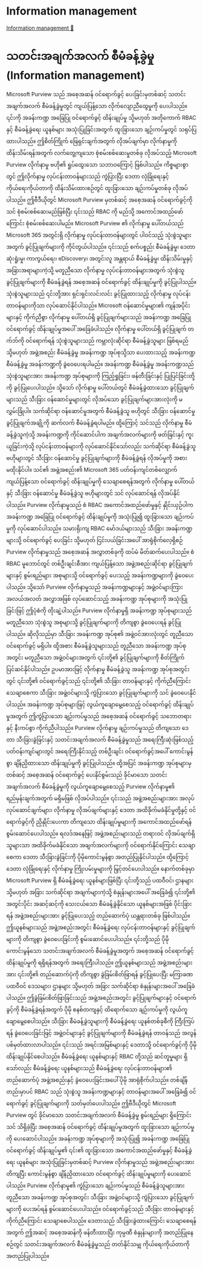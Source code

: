 # Information management

[Information management 🔗](https://www.coursera.org/learn/microsoft-sc-900-exam-preparation-and-practice/lecture/IsxvU/information-management)

# သတင်းအချက်အလက် စီမံခန့်ခွဲမှု (Information management)

Microsoft Purview သည် အစေ့အဆန် ဝင်ရောက်ခွင့် ပေးခြင်းမှတစ်ဆင့် သတင်းအချက်အလက် စီမံခန့်ခွဲမှုတွင် ကျယ်ပြန့်သော လိုက်လျောညီထွေမှုကို ပေးပါသည်။ ၎င်းကို အခန်းကဏ္ဍ အခြေပြု ဝင်ရောက်ခွင့် ထိန်းချုပ်မှု သို့မဟုတ် အတိုကောက် RBAC နှင့် စီမံခန့်ခွဲရေး ယူနစ်များ အသုံးပြုခြင်းအတွက် ထူးခြားသော ချဉ်းကပ်မှုတွင် သရုပ်ပြထားပါသည်။ ဤစိတ်ကြိုက် ဖြေရှင်းချက်အတွက် လိုအပ်ချက်မှာ လိုက်နာမှုကို ထိန်းသိမ်းရန်အတွက် လက်တွေ့ကျသော စုံစမ်းစစ်ဆေးမှုတစ်ခု လိုအပ်သည့် Microsoft Purview လိုက်နာမှု ဗဟို၏ ရှုပ်ထွေးသော သဘာဝကြောင့် ဖြစ်ပါသည်။ ကိစ္စများစွာတွင် ဤလိုက်နာမှု လုပ်ငန်းတာဝန်များသည် ကွဲပြားပြီး ဒေတာ လုံခြုံရေးနှင့် ကိုယ်ရေးကိုယ်တာကို ထိန်းသိမ်းထားစဉ်တွင် ထူးခြားသော ချဉ်းကပ်မှုတစ်ခု လိုအပ်ပါသည်။ ဤဗီဒီယိုတွင် Microsoft Purview မှတစ်ဆင့် အစေ့အဆန် ဝင်ရောက်ခွင့်ကို သင် စုံစမ်းစစ်ဆေးမည်ဖြစ်ပြီး ၎င်းသည် RBAC ကို မည်သို့ အကောင်အထည်ဖော်ကြောင်း စုံစမ်းစစ်ဆေးပါမည်။ Microsoft Purview ၏ လိုက်နာမှု ပေါ်တယ်သည် Microsoft 365 အတွင်းရှိ လိုက်နာမှု လုပ်ငန်းတာဝန်များတွင် ပါဝင်သည့် သုံးစွဲသူများအတွက် ခွင့်ပြုချက်များကို ကိုင်တွယ်ပါသည်။ ၎င်းသည် စက်ပစ္စည်း စီမံခန့်ခွဲမှု၊ ဒေတာ ဆုံးရှုံးမှု၊ ကာကွယ်ရေး၊ eDiscovery၊ အတွင်းလူ အန္တရာယ် စီမံခန့်ခွဲမှု၊ ထိန်းသိမ်းမှုနှင့် အခြားအရာများကဲ့သို့ မတူညီသော လိုက်နာမှု လုပ်ငန်းတာဝန်များအတွက် သုံးစွဲသူ ခွင့်ပြုချက်များကို စီမံခန့်ခွဲရန် အစေ့အဆန် ဝင်ရောက်ခွင့် ထိန်းချုပ်မှုကို ခွင့်ပြုပါသည်။ သုံးစွဲသူများသည် ၎င်းတို့အား ရှင်းရှင်းလင်းလင်း ခွင့်ပြုထားသည့် လိုက်နာမှု လုပ်ငန်းတာဝန်များကိုသာ လုပ်ဆောင်နိုင်ပါသည်။ Microsoft ဝန်ဆောင်မှုများ၏ ကျန်အပိုင်းများနှင့် ကိုက်ညီစွာ လိုက်နာမှု ပေါ်တယ်ရှိ ခွင့်ပြုချက်များသည် အခန်းကဏ္ဍ အခြေပြု ဝင်ရောက်ခွင့် ထိန်းချုပ်မှုအပေါ် အခြေခံပါသည်။ လိုက်နာမှု ပေါ်တယ်ရှိ ခွင့်ပြုချက် တက်ဘ်ကို ဝင်ရောက်ရန် သုံးစွဲသူများသည် ကမ္ဘာလုံးဆိုင်ရာ စီမံခန့်ခွဲသူများ ဖြစ်ရမည် သို့မဟုတ် အဖွဲ့အစည်း စီမံခန့်ခွဲမှု အခန်းကဏ္ဍ အုပ်စုသို့သာ ပေးထားသည့် အခန်းကဏ္ဍ စီမံခန့်ခွဲမှု အခန်းကဏ္ဍကို ခွဲဝေပေးရပါမည်။ အခန်းကဏ္ဍ စီမံခန့်ခွဲမှု အခန်းကဏ္ဍသည် သုံးစွဲသူများအား အခန်းကဏ္ဍ အုပ်စုများကို ကြည့်ရှုခြင်း၊ ဖန်တီးခြင်းနှင့် ပြုပြင်ခြင်းတို့ကို ခွင့်ပြုပေးပါသည်။ သို့သော် လိုက်နာမှု ပေါ်တယ်တွင် စီမံခန့်ခွဲထားသော ခွင့်ပြုချက်များသည် သီးခြား ဝန်ဆောင်မှုများတွင် လိုအပ်သော ခွင့်ပြုချက်များအားလုံးကို မလွှမ်းခြုံပါ။ သက်ဆိုင်ရာ ဝန်ဆောင်မှုအတွက် စီမံခန့်ခွဲသူ ဗဟိုတွင် သီးခြား ဝန်ဆောင်မှု ခွင့်ပြုချက်အချို့ကို ဆက်လက် စီမံခန့်ခွဲရပါမည်။ ထို့ကြောင့် သင်သည် လိုက်နာမှု စီမံခန့်ခွဲသူကဲ့သို့ အခန်းကဏ္ဍကို ကိုင်ဆောင်ပါက အချက်အလက်များကို ဖတ်ခြင်းနှင့် ကူးယူခြင်းကဲ့သို့ လုပ်ငန်းတာဝန်များကို လုပ်ဆောင်နိုင်သော်လည်း သက်ဆိုင်ရာ စီမံခန့်ခွဲသူ ဗဟိုများတွင် သီးခြား ဝန်ဆောင်မှု ခွင့်ပြုချက်များကို စီမံခန့်ခွဲရန် လိုအပ်မှုကို အစားမထိုးနိုင်ပါ။ သင်၏ အဖွဲ့အစည်း၏ Microsoft 365 ပတ်ဝန်းကျင်တစ်လျှောက် ကျယ်ပြန့်သော ဝင်ရောက်ခွင့် ထိန်းချုပ်မှုကို သေချာစေရန်အတွက် လိုက်နာမှု ပေါ်တယ်နှင့် သီးခြား ဝန်ဆောင်မှု စီမံခန့်ခွဲသူ ဗဟိုများတွင် သင် လုပ်ဆောင်ရန် လိုအပ်နိုင်ပါသည်။ Purview လိုက်နာမှုသည် စံ RBAC အကောင်အထည်ဖော်မှုနှင့် နှိုင်းယှဉ်ပါက အခန်းကဏ္ဍ အခြေပြု ဝင်ရောက်ခွင့် ထိန်းချုပ်မှုကို အသုံးပြု၍ ထူးခြားသော ချဉ်းကပ်မှုကို လုပ်ဆောင်ပါသည်။ သမားရိုးကျ RBAC မော်ဒယ်များသည် သီးခြား အခန်းကဏ္ဍများသို့ ဝင်ရောက်ခွင့် ပေးခြင်း သို့မဟုတ် ငြင်းပယ်ခြင်းအပေါ် အာရုံစိုက်လေ့ရှိစဉ် Purview လိုက်နာမှုသည် အစေ့အဆန် အလွှာတစ်ခုကို ထပ်မံ မိတ်ဆက်ပေးပါသည်။ စံ RBAC မူဘောင်တွင် တစ်ဦးချင်းစီအား ကျယ်ပြန့်သော အဖွဲ့အစည်းဆိုင်ရာ ခွင့်ပြုချက်များနှင့် စွမ်းရည်များ အစုများသို့ ဝင်ရောက်ခွင့် ပေးသည့် အခန်းကဏ္ဍများကို ခွဲဝေပေးပါသည်။ သို့သော် Purview လိုက်နာမှုသည် အခန်းကဏ္ဍများနှင့် အဖွဲ့ဝင်များကြား အလယ်အလတ် အလွှာအဖြစ် လုပ်ဆောင်သည့် အခန်းကဏ္ဍ အုပ်စုများကို အသုံးပြုခြင်းဖြင့် ဤပုံစံကို တိုးချဲ့ပါသည်။ Purview လိုက်နာမှုရှိ အခန်းကဏ္ဍ အုပ်စုများသည် မတူညီသော သုံးစွဲသူ အစုများသို့ ခွင့်ပြုချက်များကို တိကျစွာ ခွဲဝေပေးရန် ခွင့်ပြုပါသည်။ ဆိုလိုသည်မှာ သီးခြား အခန်းကဏ္ဍ အုပ်စု၏ အဖွဲ့ဝင်အားလုံးတွင် တူညီသော ဝင်ရောက်ခွင့် မရှိပါ။ ထို့အစား စီမံခန့်ခွဲသူများသည် တူညီသော အခန်းကဏ္ဍ အုပ်စုအတွင်း မတူညီသော အဖွဲ့ဝင်များအတွက် ၎င်းတို့၏ ခွင့်ပြုချက်များကို စိတ်ကြိုက်ပြင်ဆင်နိုင်ပါသည်။ ဥပမာအားဖြင့် လိုက်နာမှု စီမံခန့်ခွဲသူ အခန်းကဏ္ဍ အုပ်စုအတွင်းတွင် ၎င်းတို့၏ ဝင်ရောက်ခွင့်သည် ၎င်းတို့၏ သီးခြား တာဝန်များနှင့် ကိုက်ညီကြောင်း သေချာစေကာ သီးခြား အဖွဲ့ဝင်များသို့ ကွဲပြားသော ခွင့်ပြုချက်များကို သင် ခွဲဝေပေးနိုင်ပါသည်။ အခန်းကဏ္ဍ အုပ်စုများဖြင့် လွယ်ကူချောမွေ့စေသည့် ဝင်ရောက်ခွင့် ထိန်းချုပ်မှုအတွက် ဤကွဲပြားသော ချဉ်းကပ်မှုသည် အစေ့အဆန် ဝင်ရောက်ခွင့် သဘောတရားနှင့် နီးကပ်စွာ ကိုက်ညီပါသည်။ Purview လိုက်နာမှု ချဉ်းကပ်မှုသည် တိကျသော ဒေတာ သီးခြားခွဲခြင်းနှင့် သတင်းအချက်အလက် စီမံခန့်ခွဲမှုသည် အရေးကြီးဆုံးဖြစ်သည့် ပတ်ဝန်းကျင်များတွင် အရေးကြီးနိုင်သည့် တစ်ဦးချင်း ဝင်ရောက်ခွင့်အပေါ် ကောင်းမွန်စွာ ချိန်ညှိထားသော ထိန်းချုပ်မှုကို ခွင့်ပြုပါသည်။ ထို့အပြင် အခန်းကဏ္ဍ အုပ်စုများမှတစ်ဆင့် အစေ့အဆန် ဝင်ရောက်ခွင့် ပေးနိုင်စွမ်းသည် ခိုင်မာသော သတင်းအချက်အလက် စီမံခန့်ခွဲမှုကို လွယ်ကူချောမွေ့စေသည့် Purview လိုက်နာမှု၏ ရည်မှန်းချက်အတွက် မရှိမဖြစ် လိုအပ်ပါသည်။ ၎င်းသည် အဖွဲ့အစည်းများအား အလုပ်လုပ်ဆောင်ချက်များ၊ လိုက်နာမှု လိုအပ်ချက်များနှင့် ဒေတာ အထိခိုက်မခံနိုင်မှုတို့နှင့် ဝင်ရောက်ခွင့်ကို ညှိနှိုင်းပေးကာ တိကျသော ထိန်းချုပ်မှုများကို အကောင်အထည်ဖော်ရန် စွမ်းဆောင်ပေးပါသည်။ ရလဒ်အနေဖြင့် အဖွဲ့အစည်းများသည် တရားဝင် လိုအပ်ချက်ရှိသူများသာ အထိခိုက်မခံနိုင်သော အချက်အလက်များကို ဝင်ရောက်နိုင်ကြောင်း သေချာစေကာ ဒေတာ သီးခြားခွဲခြင်းကို ပိုမိုကောင်းမွန်စွာ အတည်ပြုနိုင်ပါသည်။ ထို့ကြောင့် ဒေတာ လုံခြုံရေးနှင့် လိုက်နာမှု ကြိုးပမ်းမှုများကို မြှင့်တင်ပေးပါသည်။ နောက်တစ်ခုမှာ Microsoft Purview ရှိ စီမံခန့်ခွဲရေး ယူနစ်များဖြစ်ပြီး ၎င်းတို့သည် ပထဝီဝင်၊ ဌာနများ သို့မဟုတ် အခြား သက်ဆိုင်ရာ အချက်များကဲ့သို့ စံနှုန်းများအပေါ် အခြေခံ၍ ၎င်းတို့၏ အတွင်းပိုင်း အဆင့်ဆင့်ကို သေးငယ်သော စီမံခန့်ခွဲနိုင်သော ယူနစ်များအဖြစ် ပိုင်းခြားရန် အဖွဲ့အစည်းများအား ခွင့်ပြုပေးသည့် တည်ဆောက်ပုံ ယန္တရားတစ်ခု ဖြစ်ပါသည်။ ဤယူနစ်များသည် အဖွဲ့အစည်းအတွင်း စီမံခန့်ခွဲရေး လုပ်ငန်းတာဝန်များနှင့် ခွင့်ပြုချက်များကို တိကျစွာ ခွဲဝေပေးခြင်းကို စွမ်းဆောင်ပေးပါသည်။ ၎င်းတို့သည် ပိုမိုကောင်းမွန်သော သတင်းအချက်အလက် စီမံခန့်ခွဲမှုအတွက် အစေ့အဆန် ဝင်ရောက်ခွင့် ထိန်းချုပ်မှုကို ရရှိရန်အတွက် အရေးကြီးပါသည်။ ဤယူနစ်များသည် အဖွဲ့အစည်းများအား ၎င်းတို့၏ တည်ဆောက်ပုံကို တိကျစွာ ခွဲခြမ်းစိတ်ဖြာရန် ခွင့်ပြုပေးပြီး မကြာခဏ ပထဝီဝင် ဒေသများ၊ ဌာနများ သို့မဟုတ် အခြား သက်ဆိုင်ရာ စံနှုန်းများအပေါ် အခြေခံပါသည်။ ဤခွဲခြမ်းစိတ်ဖြာခြင်းသည် အဖွဲ့အစည်းအတွင်း ခွင့်ပြုချက်များနှင့် ဝင်ရောက်ခွင့်ကို စီမံခန့်ခွဲရန်အတွက် ပိုမို စနစ်တကျနှင့် ထိရောက်သော ချဉ်းကပ်မှုကို လွယ်ကူချောမွေ့စေပါသည်။ သီးခြား စီမံခန့်ခွဲသူများကို စီမံခန့်ခွဲရေး ယူနစ်တစ်ခုစီကို ကြီးကြပ်ရန် ခွဲဝေပေးခြင်းဖြင့် အဖွဲ့ဝင်များနှင့် ခွင့်ပြုချက်များကို စီမံခန့်ခွဲရန် တာဝန်သည် အလွန် ပစ်မှတ်ထားလာပါသည်။ ၎င်းသည် အရင်းအမြစ်များနှင့် ဒေတာသို့ ဝင်ရောက်ခွင့်ကို ပိုမို ထိန်းချုပ်နိုင်စေပါသည်။ စီမံခန့်ခွဲရေး ယူနစ်များနှင့် RBAC တို့သည် ဆင်တူမှုများ ရှိသော်လည်း စီမံခန့်ခွဲရေး ယူနစ်များသည် စီမံခန့်ခွဲရေး လုပ်ငန်းတာဝန်များ၏ တည်ဆောက်ပုံ အဖွဲ့အစည်းနှင့် ခွဲဝေပေးခြင်းအပေါ် ပိုမို အာရုံစိုက်ပါသည်။ တစ်ချိန်တည်းမှာပင် RBAC သည် သုံးစွဲသူ အခန်းကဏ္ဍများနှင့် တာဝန်များအပေါ် အခြေခံ၍ ဝင်ရောက်ခွင့် ခွင့်ပြုချက်များကို သတ်မှတ်ပေးပါသည်။ ဤဗီဒီယိုတွင် Microsoft Purview တွင် ခိုင်မာသော သတင်းအချက်အလက် စီမံခန့်ခွဲမှု စွမ်းရည်များ ရှိကြောင်း သင် သိရှိခဲ့ပြီး အစေ့အဆန် ဝင်ရောက်ခွင့် ထိန်းချုပ်မှုအတွက် ထူးခြားသော ချဉ်းကပ်မှုကို ပေးဆောင်ပါသည်။ အခန်းကဏ္ဍ အုပ်စုများကို အသုံးပြု၍ အခန်းကဏ္ဍ အခြေပြု ဝင်ရောက်ခွင့် ထိန်းချုပ်မှု၏ ၎င်း၏ ထူးခြားသော အကောင်အထည်ဖော်မှုနှင့် စီမံခန့်ခွဲရေး ယူနစ်များ အသုံးပြုခြင်းမှတစ်ဆင့် Purview လိုက်နာမှုသည် အဖွဲ့အစည်းများအား တိကျပြီး ကောင်းမွန်စွာ ချိန်ညှိထားသော ဝင်ရောက်ခွင့် ထိန်းချုပ်မှုများကို ပေးဆောင်ပါသည်။ Purview လိုက်နာမှု၏ ကွဲပြားသော ချဉ်းကပ်မှုသည် စီမံခန့်ခွဲသူများအား တူညီသော အခန်းကဏ္ဍ အုပ်စုအတွင်း သီးခြား အဖွဲ့ဝင်များသို့ ကွဲပြားသော ခွင့်ပြုချက်များကို ပေးအပ်ရန် စွမ်းဆောင်ပေးပါသည်။ ဝင်ရောက်ခွင့်သည် သီးခြား တာဝန်များနှင့် ကိုက်ညီကြောင်း သေချာစေပါသည်။ ဒေတာသည် သီးခြားခွဲထားကြောင်း သေချာစေရန်အတွက် ဤအဆင့် အစေ့အဆန်ကို ဖန်တီးထားပြီး ကုမ္ပဏီ စံနှုန်းများကို အတည်ပြုနေစဉ်တွင် သတင်းအချက်အလက် စီမံခန့်ခွဲမှုသည် တတ်နိုင်သမျှ ကိုယ်ရေးကိုယ်တာကို အတည်ပြုပါသည်။
